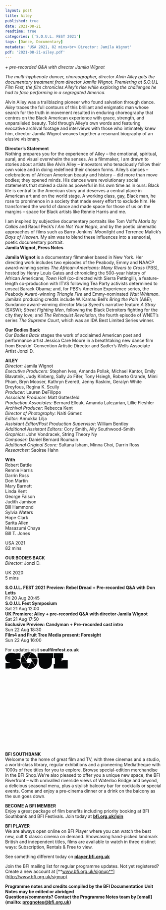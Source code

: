 ```yaml
---
layout: post
title: Ailey
published: true
date: 2021-08-21
readtime: true
categories: ['S.O.U.L. FEST 2021']
tags: [Dance, Documentary]
metadata: 'USA 2021, 82 mins<br> Director: Jamila Wignot'
pdf: '2021-08-21-ailey.pdf'
---
```


_+ pre-recorded Q&A with director Jamila Wignot_<br>

_The multi-hyphenate dancer, choreographer, director Alvin Ailey gets the documentary treatment from director Jamila Wignot. Premiering at S.O.U.L Film Fest, the film chronicles Ailey’s rise while exploring the challenges he had to face performing in a segregated America._

Alvin Ailey was a trailblazing pioneer who found salvation through dance. _Ailey_ traces the full contours of this brilliant and enigmatic man whose search for the truth in movement resulted in enduring choreography that centres on the Black American experience with grace, strength, and unparalleled beauty. Told through Ailey’s own words and featuring evocative archival footage and interviews with those who intimately knew him, director Jamila Wignot weaves together a resonant biography of an elusive visionary.<br>

**Director’s Statement**<br>
Nothing prepares you for the experience of Ailey – the emotional, spiritual, aural, and visual overwhelm the senses. As a filmmaker, I am drawn to stories about artists like Alvin Ailey – innovators who tenaciously follow their own voice and in doing redefined their chosen forms. Ailey’s dances – celebrations of African American beauty and history – did more than move bodies; they opened minds. His dances were revolutionary social statements that staked a claim as powerful in his own time as in ours: Black life is central to the American story and deserves a central place in American art and on the world stage. A working class, gay, Black man, he rose to prominence in a society that made every effort to exclude him. He transformed the world of dance and made space for those of us on the margins – space for Black artists like Rennie Harris and me.

I am inspired by subjective documentary portraits like Tom Volf’s _Maria by Callas_ and Raoul Peck’s _I Am Not Your Negro_, and by the poetic cinematic approaches of films such as Barry Jenkins’ _Moonlight_ and Terrence Malick’s _Days of Heaven_. My aim was to blend these influences into a sensorial, poetic documentary portrait.<br>
**Jamila Wignot, Press Notes**<br>

**Jamila Wignot** is a documentary filmmaker based in New York. Her directing work includes two episodes of the Peabody, Emmy and NAACP award-winning series _The African-Americans: Many Rivers to Cross_ (PBS), hosted by Henry Louis Gates and chronicling the 500-year history of African Americans; _Town Hall_ (co-directed with Sierra Pettingill), a feature-length co-production with ITVS following Tea Party activists determined to unseat Barack Obama; and, for PBS’s American Experience series, the Peabody Award-winning _Triangle Fire_ and Emmy-nominated _Walt Whitman_. Jamila’s producing credits include W. Kamau Bell’s _Bring the Pain_ (A&E); Sundance award-winning director Musa Syeed’s narrative feature _A Stray_ (SXSW); _Street Fighting Men_, following the Black Detroiters fighting for the city they love; and _The Rehnquist Revolution_, the fourth episode of WNET’s series _The Supreme Court_, which was an IDA Best Limited Series winner.<br>

**Our Bodies Back**<br>
_Our Bodies Back_ stages the work of acclaimed American poet and performance artist Jessica Care Moore in a breathtaking new dance film from Breakin’ Convention Artistic Director and Sadler’s Wells Associate Artist  Jonzi D.<br>

**AILEY**<br>
_Director:_ Jamila Wignot<br>
_Executive Producers:_ Stephen Ives, Amanda Pollak, Michael Kantor, Emily Blavatnik, Judy Kinberg, Sally Jo Fifer, Tony Hsiegh, Roberto Grande, Mimi Pham, Bryn Mooser, Kathryn Everett, Jenny Raskim, Geralyn White Dreyfous, Regina K. Scully<br>
_Producer:_ Lauren DeFilippo<br>
_Associate Producer:_ Matt Gottesfeld<br>
_Production Associates:_ Bernard Ellouk, Amanda Lalezarian, Lillie Fleshler<br>
_Archival Producer:_ Rebecca Kent<br>
_Director of Photography:_ Naiti Gámez<br>
_Editor:_ Annukka Lilja<br>
_Assistant Editor/Post Production Supervisor:_ William Bentley<br>
_Additional Assistant Editors:_ Cory Smith, Ally Southwood-Smith<br>
_Graphics:_ John Vondracek, String Theory Ny<br>
_Composer:_ Daniel Bernard Roumain<br>
_Additional Original Score:_ Sultana Isham,  Minna Choi, Darrin Ross<br>
_Researcher:_ Saoirse Hahn<br>

**With**<br>
Robert Battle<br>
Rennie Harris<br>
Darrin Ross<br>
Don Martin<br>
Mary Barnett<br>
Linda Kent<br>
George Faison<br>
Judith Jamison<br>
Bill Hammond<br>
Sylvia Waters<br>
Hope Clark<br>
Sarita Allen<br>
Masazumi Chaya<br>
Bill T. Jones<br>

USA 2021<br>
82 mins<br>

**OUR BODIES BACK**<br>
_Director:_ Jonzi D.

UK 2020<br>
5 mins<br>


**S.O.U.L. FEST 2021**
**Preview: Rebel Dread + Pre-recorded Q&A with Don Letts**  
Fri 20 Aug 20:45  
**S.O.U.L Fest Symposium**  
Sat 21 Aug 12:00  
**UK Premiere: Ailey + pre-recorded Q&A with director Jamila Wignot**  
Sat 21 Aug 17:50  
**Exclusive Preview: Candyman + Pre-recorded cast intro**  
Sun 22 Aug 18:30  
**Film4 and Fruit Tree Media present: Foresight**   
Sun 22 Aug 16:00  

For updates visit **soulfilmfest.co.uk**  
<img style="float: left;" src="/img/SOUL.png" width="40%" height="40%"><br><br><br><br><br><br><br><br><br><br><br><br>
<br>
<br>
<br>
<br>
<br>
<br>
 
 
 
**BFI SOUTHBANK**  
Welcome to the home of great film and TV, with three cinemas and a studio, a world-class library, regular exhibitions and a pioneering Mediatheque with 1000s of free titles for you to explore. Browse special-edition merchandise in the BFI Shop.We&#39;re also pleased to offer you a unique new space, the BFI Riverfront – with unrivalled riverside views of Waterloo Bridge and beyond, a delicious seasonal menu, plus a stylish balcony bar for cocktails or special events. Come and enjoy a pre-cinema dinner or a drink on the balcony as the sun goes down.  

**BECOME A BFI MEMBER**  
Enjoy a great package of film benefits including priority booking at BFI Southbank and BFI Festivals. Join today at [**bfi.org.uk/join**](http://www.bfi.org.uk/join)  

**BFI PLAYER**  
 We are always open online on BFI Player where you can watch the best new, cult &amp; classic cinema on demand. Showcasing hand-picked landmark British and independent titles, films are available to watch in three distinct ways: Subscription, Rentals &amp; Free to view.  

See something different today on [**player.bfi.org.uk**](https://player.bfi.org.uk)  

Join the BFI mailing list for regular programme updates. Not yet registered? Create a new account at [**www.bfi.org.uk/signup**](http://www.bfi.org.uk/signup)

**Programme notes and credits compiled by the BFI Documentation Unit  
Notes may be edited or abridged  
Questions/comments? Contact the Programme Notes team by [email](mailto: prognotes@bfi.org.uk)**
<!--stackedit_data:
eyJoaXN0b3J5IjpbMzE0NDkxNjJdfQ==
-->